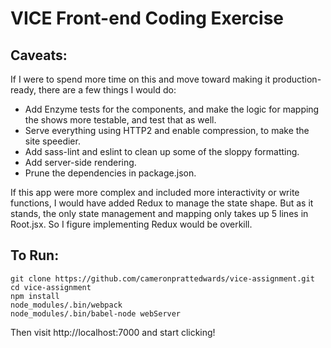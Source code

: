 # VICE Front-end Coding Exercise

## Caveats:

If I were to spend more time on this and move toward making it production-ready, there are a few things I would do:

- Add Enzyme tests for the components, and make the logic for mapping the shows more testable, and test that as well.
- Serve everything using HTTP2 and enable compression, to make the site speedier.
- Add sass-lint and eslint to clean up some of the sloppy formatting.
- Add server-side rendering.
- Prune the dependencies in package.json.

If this app were more complex and included more interactivity or write functions, I would have added Redux to manage the state shape. But as it stands, the only state management and mapping only takes up 5 lines in Root.jsx. So I figure implementing Redux would be overkill.

## To Run:

```
git clone https://github.com/cameronprattedwards/vice-assignment.git
cd vice-assignment
npm install
node_modules/.bin/webpack
node_modules/.bin/babel-node webServer
```

Then visit http://localhost:7000 and start clicking!

